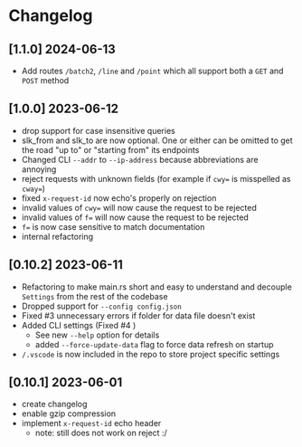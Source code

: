 # Changelog

## [1.1.0] 2024-06-13

- Add routes `/batch2`, `/line` and `/point` which all support both a `GET` and `POST` method

## [1.0.0] 2023-06-12

- drop support for case insensitive queries
- slk_from and slk_to are now optional. One or either can be omitted to get the
  road "up to" or "starting from" its endpoints
- Changed CLI `--addr` to `--ip-address` because abbreviations are annoying
- reject requests with unknown fields (for example if `cwy=` is misspelled as `cway=`)
- fixed `x-request-id` now echo's properly on rejection
- invalid values of `cwy=` will now cause the request to be rejected
- invalid values of `f=` will now cause the request to be rejected
- `f=` is now case sensitive to match documentation
- internal refactoring

## [0.10.2] 2023-06-11

- Refactoring to make main.rs short and easy to understand and decouple
  `Settings` from the rest of the codebase
- Dropped support for `--config config.json`
- Fixed #3 unnecessary errors if folder for data file doesn't exist
- Added CLI settings (Fixed #4 )
  - See new `--help` option for details
  - added `--force-update-data` flag to force data refresh on startup
- `/.vscode` is now included in the repo to store project specific settings

## [0.10.1] 2023-06-01

- create changelog
- enable gzip compression
- implement `x-request-id` echo header
  - note: still does not work on reject :/

